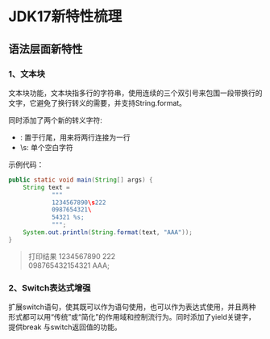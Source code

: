 # JDK17新特性梳理
## 语法层面新特性
### 1、文本块
文本块功能，文本块指多行的字符串，使用连续的三个双引号来包围一段带换行的文字，它避免了换行转义的需要，并支持String.format。

同时添加了两个新的转义字符:

*   \: 置于行尾，用来将两行连接为一行
*   \s: 单个空白字符

示例代码：
```java
public static void main(String[] args) {
    String text =
            """
            1234567890\s222
            0987654321\
            54321 %s;
            """;
    System.out.println(String.format(text, "AAA"));
}
```
> 打印结果
> 1234567890 222\
> 098765432154321 AAA;

### 2、Switch表达式增强
扩展switch语句，使其既可以作为语句使用，也可以作为表达式使用，并且两种形式都可以用“传统”或“简化”的作用域和控制流行为。同时添加了yield关键字，提供break 与switch返回值的功能。
